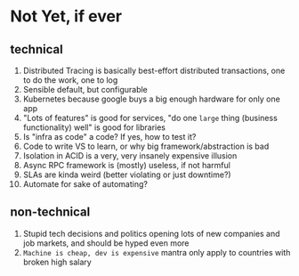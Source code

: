 # Not Yet, if ever

## technical

1. Distributed Tracing is basically best-effort distributed transactions, one to do the work, one to log
2. Sensible default, but configurable
3. Kubernetes because google buys a big enough hardware for only one app
4. "Lots of features" is good for services, "do one `large` thing (business functionality) well" is good for libraries
5. Is "infra as code" a code? If yes, how to test it?
6. Code to write VS to learn, or why big framework/abstraction is bad
7. Isolation in ACID is a very, very insanely expensive illusion
8. Async RPC framework is (mostly) useless, if not harmful
9. SLAs are kinda weird (better violating or just downtime?)
10. Automate for sake of automating?

## non-technical

1. Stupid tech decisions and politics opening lots of new companies and job markets, and should be hyped even more
2. `Machine is cheap, dev is expensive` mantra only apply to countries with broken high salary
